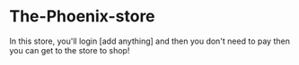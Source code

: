 # The-Phoenix-store
In this store, you'll login [add anything] and then you don't need to pay then you can get to the store to shop!
